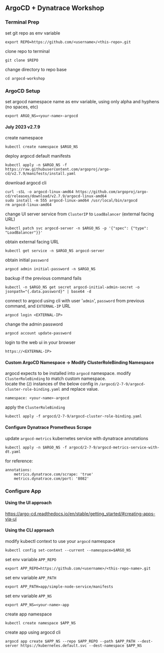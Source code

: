 ## ArgoCD + Dynatrace Workshop

### Terminal Prep
set git repo as env variable
```
export REPO=https://github.com/<username>/<this-repo>.git
```
clone repo to terminal
```
git clone $REPO
```
change directory to repo base
```
cd argocd-workshop
```

### ArgoCD Setup
set argocd namespace name as env variable, using only alpha and hyphens (no spaces, etc)
```
export ARGO_NS=<your-name>-argocd
```

#### July 2023 v2.7.9
create namespace
```
kubectl create namespace $ARGO_NS
```
deploy argocd default manifests
```
kubectl apply -n $ARGO_NS -f https://raw.githubusercontent.com/argoproj/argo-cd/v2.7.9/manifests/install.yaml
```
download argocd cli
```
curl -sSL -o argocd-linux-amd64 https://github.com/argoproj/argo-cd/releases/download/v2.7.9/argocd-linux-amd64
sudo install -m 555 argocd-linux-amd64 /usr/local/bin/argocd
rm argocd-linux-amd64
```

change UI server service from `ClusterIP` to `LoadBalancer` (external facing URL)
```
kubectl patch svc argocd-server -n $ARGO_NS -p '{"spec": {"type": "LoadBalancer"}}'
```

obtain external facing URL
```
kubectl get service -n $ARGO_NS argocd-server
```

obtain initial `password`
```
argocd admin initial-password -n $ARGO_NS
```

backup if the previous command fails
```
kubectl -n $ARGO_NS get secret argocd-initial-admin-secret -o jsonpath="{.data.password}" | base64 -d
```

connect to argocd using cli with user '`admin`', `password` from previous command, and `EXTERNAL-IP` URL
```
argocd login <EXTERNAL-IP>
```

change the admin password
```
argocd account update-password
```

login to the web ui in your browser
```
https://<EXTERNAL-IP>
```
#### Custom ArgoCD Namespace -> Modify ClusterRoleBinding Namespace
argocd expects to be installed into `argocd` namespace.  modify `ClusterRoleBinding` to match custom namespace.\
locate the (`2`) instances of the below config in `/argocd/2-7-9/argocd-cluster-role-binding.yaml` and replace value.
```
namespace: <your-name>-argocd
```
apply the `ClusterRoleBinding`
```
kubectl apply -f argocd/2-7-9/argocd-cluster-role-binding.yaml
```

#### Configure Dynatrace Prometheus Scrape
update `argocd-metrics` kubernetes service with dynatrace annotations
```
kubectl apply -n $ARGO_NS -f argocd/2-7-9/argocd-metrics-service-with-dt.yaml
```
for reference:
```
annotations:
    metrics.dynatrace.com/scrape: 'true'
    metrics.dynatrace.com/port: '8082'
```

### Configure App

#### Using the UI approach
https://argo-cd.readthedocs.io/en/stable/getting_started/#creating-apps-via-ui

#### Using the CLI approach
modify kubectl context to use your `argocd` namespace
```
kubectl config set-context --current --namespace=$ARGO_NS
```
set env variable `APP_REPO`
```
export APP_REPO=https://github.com/<username>/<this-repo-name>.git
```
set env variable `APP_PATH`
```
export APP_PATH=app/simple-node-service/manifests
```
set env variable `APP_NS`
```
export APP_NS=<your-name>-app
```
create app namespace
```
kubectl create namespace $APP_NS
```
create app using argocd cli
```
argocd app create $APP_NS --repo $APP_REPO --path $APP_PATH --dest-server https://kubernetes.default.svc --dest-namespace $APP_NS
```
